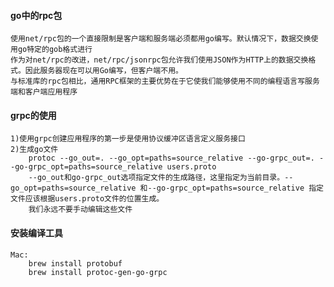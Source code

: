 #### go中的rpc包

    使用net/rpc包的一个直接限制是客户端和服务端必须都用go编写。默认情况下，数据交换使用go特定的gob格式进行
    作为对net/rpc的改进，net/rpc/jsonrpc包允许我们使用JSON作为HTTP上的数据交换格式。因此服务器现在可以用Go编写，但客户端不用。
    与标准库的rpc包相比，通用RPC框架的主要优势在于它使我们能够使用不同的编程语言写服务端和客户端应用程序

#### grpc的使用

    1)使用grpc创建应用程序的第一步是使用协议缓冲区语言定义服务接口
    2)生成go文件
        protoc --go_out=. --go_opt=paths=source_relative --go-grpc_out=. --go-grpc_opt=paths=source_relative users.proto
        --go_out和go-grpc_out选项指定文件的生成路径，这里指定为当前目录。--go_opt=paths=source_relative 和--go-grpc_opt=paths=source_relative 指定文件应该根据users.proto文件的位置生成。
        我们永远不要手动编辑这些文件

#### 安装编译工具

    Mac:
        brew install protobuf
        brew install protoc-gen-go-grpc
        